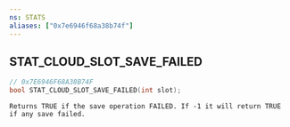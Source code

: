 ```yaml
---
ns: STATS
aliases: ["0x7e6946f68a38b74f"]
---
```

## STAT_CLOUD_SLOT_SAVE_FAILED

```c
// 0x7E6946F68A38B74F
bool STAT_CLOUD_SLOT_SAVE_FAILED(int slot);
```

```
Returns TRUE if the save operation FAILED. If -1 it will return TRUE if any save failed.
```
